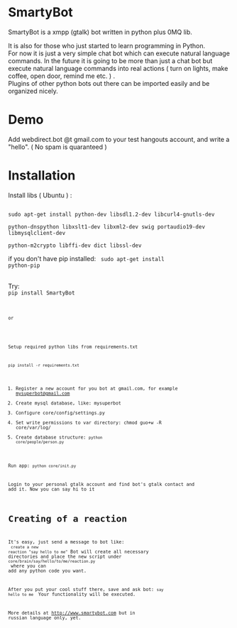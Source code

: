 SmartyBot
==========

SmartyBot is a xmpp (gtalk) bot written in python plus 0MQ lib. 
<br>


It is also for those who just started to learn programming in Python.<br>
For now it is just a very simple chat bot which can execute natural language commands.
In the future it is going to be more than just a chat bot but execute natural language commands into real actions ( turn on lights, make coffee, open door, remind me etc. ) . <br>
Plugins of other python bots out there can be imported easily and be organized nicely.





Demo
===========

Add webdirect.bot @t gmail.com  to your test hangouts account, and write a "hello". ( No spam is quaranteed )



Installation
===========

Install libs ( Ubuntu ) :

<code>
sudo apt-get install python-dev libsdl1.2-dev libcurl4-gnutls-dev <br>
python-dnspython libxslt1-dev libxml2-dev swig portaudio19-dev libmysqlclient-dev<br>
python-m2crypto libffi-dev dict libssl-dev
</code>

if you don't have pip installed:
<code>
sudo apt-get install python-pip
</code>
<br>

<br>
Try:
<code>
pip install SmartyBot
<code>

<br>
or<br>
<br>

Setup required python libs from requirements.txt

<code>pip install -r requirements.txt</code>



1. Register a new account for you bot at gmail.com, for example  mysuperbot@gmail.com
2. Create mysql database, like: mysuperbot
3. Configure core/config/settings.py
4. Set write permissions to var directory: chmod guo+w -R core/var/log/
5. Create database structure:  <code>python core/people/person.py</code>

Run app:   <code>python core/init.py</code>

Login to your personal gtalk account and find bot's gtalk contact and add it.
Now you can say hi to it


Creating of a reaction
===========

It's easy,	just send a message to bot like: <br> <code>create a new reaction "say hello to me"</code>
Bot will create all necessary directories and place the new script
under <code>core/brain/say/hello/to/me/reaction.py</code><br>
where you can add any python code you want.

After you put your cool stuff there,
save and ask bot:  <code>say hello to me </code>
Your functionality will be executed.

More details at http://www.smartybot.com but in russian language only, yet.<br>

